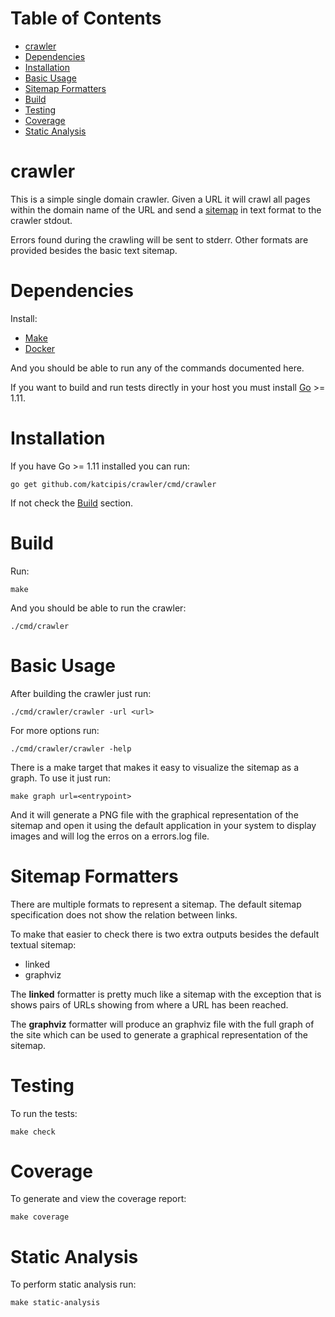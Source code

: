 <!-- mdtocstart -->

# Table of Contents

- [crawler](#crawler)
- [Dependencies](#dependencies)
- [Installation](#installation)
- [Basic Usage](#basic-usage)
- [Sitemap Formatters](#sitemap-formatters)
- [Build](#build)
- [Testing](#testing)
- [Coverage](#coverage)
- [Static Analysis](#static-analysis)

<!-- mdtocend -->

# crawler

This is a simple single domain crawler.
Given a URL it will crawl all pages within the domain name of the URL
and send a [sitemap](https://www.sitemaps.org/protocol.html)
in text format to the crawler stdout.

Errors found during the crawling will be sent to stderr.
Other formats are provided besides the basic text sitemap.


# Dependencies

Install:

* [Make](https://www.gnu.org/software/make/)
* [Docker](https://www.docker.com/)

And you should be able to run any of the commands documented here.

If you want to build and run tests directly in your host you
must install [Go](https://golang.org/) >= 1.11.


# Installation

If you have Go >= 1.11 installed you can run:

```
go get github.com/katcipis/crawler/cmd/crawler
```

If not check the [Build](#build) section.


# Build

Run:

```
make
```

And you should be able to run the crawler:

```
./cmd/crawler
```


# Basic Usage

After building the crawler just run:

```
./cmd/crawler/crawler -url <url>
```


For more options run:

```
./cmd/crawler/crawler -help
```

There is a make target that makes it easy to visualize the sitemap
as a graph. To use it just run:

```
make graph url=<entrypoint>
```

And it will generate a PNG file with the graphical representation
of the sitemap and open it using the default application in your
system to display images and will log the erros on a errors.log file.


# Sitemap Formatters

There are multiple formats to represent a sitemap. The default
sitemap specification does not show the relation between links.

To make that easier to check there is two extra outputs besides
the default textual sitemap:

* linked
* graphviz

The **linked** formatter is pretty much like a sitemap with the
exception that is shows pairs of URLs showing from where a URL
has been reached.

The **graphviz** formatter will produce an graphviz file with
the full graph of the site which can be used to generate
a graphical representation of the sitemap.


# Testing

To run the tests:

```
make check
```

# Coverage

To generate and view the coverage report:

```
make coverage
```

# Static Analysis

To perform static analysis run:

```
make static-analysis
```

